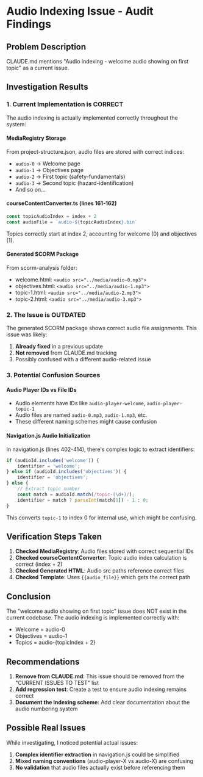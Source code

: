 # Audio Indexing Issue - Audit Findings

## Problem Description
CLAUDE.md mentions "Audio indexing - welcome audio showing on first topic" as a current issue.

## Investigation Results

### 1. Current Implementation is CORRECT
The audio indexing is actually implemented correctly throughout the system:

#### MediaRegistry Storage
From project-structure.json, audio files are stored with correct indices:
- `audio-0` → Welcome page
- `audio-1` → Objectives page  
- `audio-2` → First topic (safety-fundamentals)
- `audio-3` → Second topic (hazard-identification)
- And so on...

#### courseContentConverter.ts (lines 161-162)
```typescript
const topicAudioIndex = index + 2
const audioFile = `audio-${topicAudioIndex}.bin`
```
Topics correctly start at index 2, accounting for welcome (0) and objectives (1).

#### Generated SCORM Package
From scorm-analysis folder:
- welcome.html: `<audio src="../media/audio-0.mp3">`
- objectives.html: `<audio src="../media/audio-1.mp3">`
- topic-1.html: `<audio src="../media/audio-2.mp3">`
- topic-2.html: `<audio src="../media/audio-3.mp3">`

### 2. The Issue is OUTDATED
The generated SCORM package shows correct audio file assignments. This issue was likely:
1. **Already fixed** in a previous update
2. **Not removed** from CLAUDE.md tracking
3. Possibly confused with a different audio-related issue

### 3. Potential Confusion Sources

#### Audio Player IDs vs File IDs
- Audio elements have IDs like `audio-player-welcome`, `audio-player-topic-1`
- Audio files are named `audio-0.mp3`, `audio-1.mp3`, etc.
- These different naming schemes might cause confusion

#### Navigation.js Audio Initialization
In navigation.js (lines 402-414), there's complex logic to extract identifiers:
```javascript
if (audioId.includes('welcome')) {
    identifier = 'welcome';
} else if (audioId.includes('objectives')) {
    identifier = 'objectives';
} else {
    // Extract topic number
    const match = audioId.match(/topic-(\d+)/);
    identifier = match ? parseInt(match[1]) - 1 : 0;
}
```
This converts `topic-1` to index 0 for internal use, which might be confusing.

## Verification Steps Taken

1. **Checked MediaRegistry**: Audio files stored with correct sequential IDs
2. **Checked courseContentConverter**: Topic audio index calculation is correct (index + 2)
3. **Checked Generated HTML**: Audio src paths reference correct files
4. **Checked Template**: Uses `{{audio_file}}` which gets the correct path

## Conclusion

The "welcome audio showing on first topic" issue does NOT exist in the current codebase. The audio indexing is implemented correctly with:
- Welcome = audio-0
- Objectives = audio-1
- Topics = audio-{topicIndex + 2}

## Recommendations

1. **Remove from CLAUDE.md**: This issue should be removed from the "CURRENT ISSUES TO TEST" list
2. **Add regression test**: Create a test to ensure audio indexing remains correct
3. **Document the indexing scheme**: Add clear documentation about the audio numbering system

## Possible Real Issues

While investigating, I noticed potential actual issues:
1. **Complex identifier extraction** in navigation.js could be simplified
2. **Mixed naming conventions** (audio-player-X vs audio-X) are confusing
3. **No validation** that audio files actually exist before referencing them